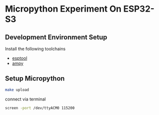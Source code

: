 # Micropython Experiment On ESP32-S3


## Development Environment Setup

Install the following toolchains

* [esptool](https://github.com/espressif/esptool)
* [ampy](https://github.com/scientifichackers/ampy)


## Setup Micropython

```sh
make upload
```

connect via terminal

```sh
screen -port /dev/ttyACM0 115200
```
